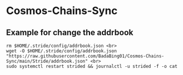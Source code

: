 # Cosmos-Chains-Sync
## Example for change the addrbook

```sudo systemctl stop strided <br>
rm $HOME/.stride/config/addrbook.json <br>
wget -O $HOME/.stride/config/addrbook.json "https://raw.githubusercontent.com/BadaBing01/Cosmos-Chains-Sync/main/Stride/addrbook.json" <br>
sudo systemctl restart strided && journalctl -u strided -f -o cat
